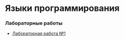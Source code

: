 # Языки программирования

### Лабораторные работы
- [Лабораторная работа №1](./assignment-1-io-library)
